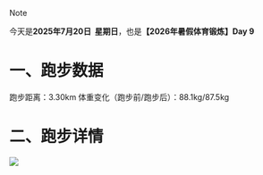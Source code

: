 > [!NOTE]
> 今天是**2025年7月20日&nbsp;&nbsp;星期日**，也是<b>【2026年暑假体育锻炼】Day 9</b>
# 一、跑步数据
跑步距离：3.30km
体重变化（跑步前/跑步后）：88.1kg/87.5kg
# 二、跑步详情
![](https://cdn.yopngs.com/2025/08/22/b7ffdbf9-0e2e-400b-9166-37b2bf04b70a.png)
<!-- ##{"timestamp":1752940800}## -->